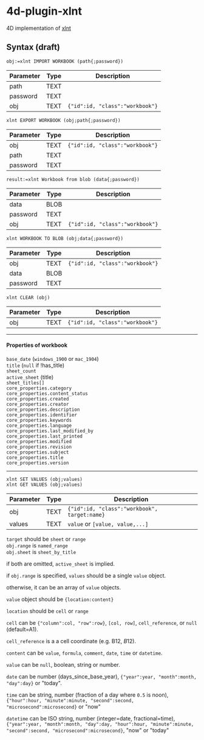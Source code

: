 # 4d-plugin-xlnt
4D implementation of [xlnt](https://github.com/tfussell/xlnt)

## Syntax (draft)

```
obj:=xlnt IMPORT WORKBOOK (path{;password})
```

Parameter|Type|Description
------------|------------|----
path|TEXT|
password|TEXT|
obj|TEXT|``{"id":id, "class":"workbook"}``

```
xlnt EXPORT WORKBOOK (obj;path{;password})
```

Parameter|Type|Description
------------|------------|----
obj|TEXT|``{"id":id, "class":"workbook"}``
path|TEXT|
password|TEXT|

```
result:=xlnt Workbook from blob (data{;password})

```

Parameter|Type|Description
------------|------------|----
data|BLOB|
password|TEXT|
obj|TEXT|``{"id":id, "class":"workbook"}``

```
xlnt WORKBOOK TO BLOB (obj;data{;password})
```

Parameter|Type|Description
------------|------------|----
obj|TEXT|``{"id":id, "class":"workbook"}``
data|BLOB|
password|TEXT|

```
xlnt CLEAR (obj)
```

Parameter|Type|Description
------------|------------|----
obj|TEXT|``{"id":id, "class":"workbook"}``

---

#### Properties of workbook

``base_date`` (``windows_1900`` or ``mac_1904``)  
``title`` (``null`` if !has_title)  
``sheet_count``  
``active_sheet`` (title)  
``sheet_titles[]``  
``core_properties.category``  
``core_properties.content_status``  
``core_properties.created``  
``core_properties.creator``  
``core_properties.description``  
``core_properties.identifier``  
``core_properties.keywords``  
``core_properties.language``  
``core_properties.last_modified_by``  
``core_properties.last_printed``  
``core_properties.modified``  
``core_properties.revision``  
``core_properties.subject``  
``core_properties.title``  
``core_properties.version``  
  
  ---
  
```
xlnt SET VALUES (obj;values)
xlnt GET VALUES (obj;values)
```

Parameter|Type|Description
------------|------------|----
obj|TEXT|``{"id":id, "class":"workbook", target:name}``
values|TEXT|``value`` or ``[value, value,...]``

``target`` should be ``sheet`` or ``range``  
``obj.range`` is ``named_range``  
``obj.sheet`` is ``sheet_by_title``  

if both are omitted, ``active_sheet`` is implied.  

if ``obj.range`` is specified, ``values`` should be a single ``value`` object.

otherwise, it can be an array of ``value`` objects.   

``value`` object should be ``{location:content}``  

``location`` should be ``cell`` or ``range``  

``cell`` can be ``{"column":col, "row":row}``, ``[col, row]``, ``cell_reference``, or ``null`` (default=A1).  
  
``cell_reference`` is a a cell coordinate (e.g. B12, $B$12).  

``content`` can be ``value``, ``formula``, ``comment``, ``date``, ``time`` or ``datetime``.  

``value`` can be ``null``, boolean, string or number.  

``date`` can be number (days_since_base_year), ``{"year":year, "month":month, "day":day}`` or "today".  

``time`` can be	string, number (fraction of a day where ``0.5`` is noon), ``{"hour":hour, "minute":minute, "second":second, "microsecond":microsecond}`` or 	"now"  

``datetime`` can be ISO string, number (integer=date, fractional=time), ``{"year":year, "month":month, "day":day, "hour":hour, "minute":minute, "second":second, "microsecond":microsecond}``, "now" or "today"
